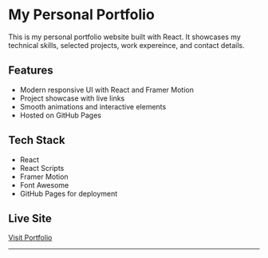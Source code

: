 # My Personal Portfolio

This is my personal portfolio website built with React. It showcases my technical skills, selected projects, work expereince, and contact details.

## Features

- Modern responsive UI with React and Framer Motion
- Project showcase with live links
- Smooth animations and interactive elements
- Hosted on GitHub Pages

## Tech Stack

- React
- React Scripts
- Framer Motion
- Font Awesome
- GitHub Pages for deployment

## Live Site

[Visit Portfolio](https://faizansafwan.github.io/my-personal-portfolio)

---
